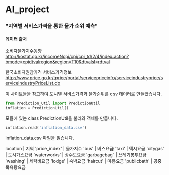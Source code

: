 # AI_project
### "지역별 서비스가격을 통한 물가 순위 예측"

#### 데이터 출처

소비자물가지수동향
http://kostat.go.kr/incomeNcpi/cpi/cpi_td/2/4/index.action?bmode=cpidtvalregion&region=T10&dtvalsl=rdtval

한국소비자원참가격 서비스가격정보
http://www.price.go.kr/tprice/portal/servicepriceinfo/serviceindustryprice/serviceIndustryPriceList.do

이 사이트들을 참고하여 도시별 서비스가격과 물가순위를 csv 데이터로 만들었습니다.

```python
from Prediction_Util import PredictionUtil
inflation = PredictionUtil()
```
모듈에 있는 class PredictionUtil을 불러와 객체를 만듭니다.

```python
inflation.read('inflation_data.csv')
```
inflation_data.csv 파일을 읽습니다.


location | 지역
'price_index' | 물가지수
'bus' | 버스요금
'taxi' | 택시요금
'citygas' | 도시가스요금
'waterworks' | 상수도요금
'garbagebag' | 쓰레기봉투요금
'washing' | 세탁비요금
'lodge' | 숙박요금
'haircut' | 미용요금
'publicbath' | 공중목욕탕요금
